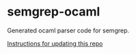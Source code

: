 # semgrep-ocaml

Generated ocaml parser code for semgrep.

[Instructions for updating this repo](https://github.com/returntocorp/ocaml-tree-sitter/blob/master/doc/release.md)
